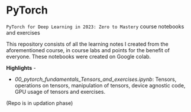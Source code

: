 # PyTorch
 `PyTorch for Deep Learning in 2023: Zero to Mastery` course notebooks and exercises
 
This repository consists of all the learning notes I created from the aforementioned course, in course labs and points for the benefit of everyone.
These notebooks were created on Google colab.
 
**Highlights** -

* _00_pytorch_fundamentals_Tensors_and_exercises.ipynb_: Tensors, operations on tensors, manipulation of tensors, device agnostic code, GPU usage of tensors and exercises.

(Repo is in updation phase)
